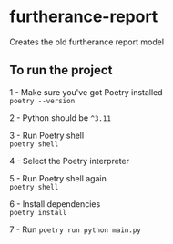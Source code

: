 # furtherance-report
Creates the old furtherance report model

## To run the project

1 - Make sure you've got Poetry installed  
   `poetry --version`

2 - Python should be `^3.11`

3 - Run Poetry shell  
   `poetry shell`

4 - Select the Poetry interpreter

5 - Run Poetry shell again  
   `poetry shell`

6 - Install dependencies  
   `poetry install`

7 - Run
  `poetry run python main.py`  